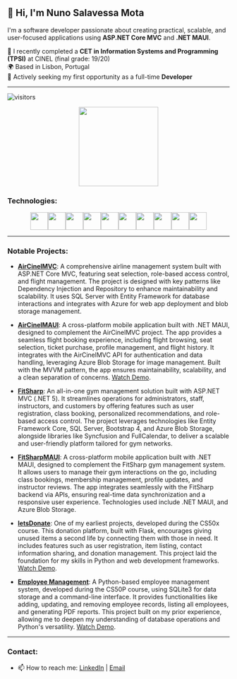## 👋 Hi, I'm Nuno Salavessa Mota

I'm a software developer passionate about creating practical, scalable, and user-focused applications using **ASP.NET Core MVC** and **.NET MAUI**.

🧠 I recently completed a **CET in Information Systems and Programming (TPSI)** at CINEL (final grade: 19/20)  
🌍 Based in Lisbon, Portugal  
💼 Actively seeking my first opportunity as a full-time **Developer**

---

![visitors](https://komarev.com/ghpvc/?username=SalavessaMota&color=blue)


<div align='center'>
  <img height="180em" src="https://github-readme-stats.vercel.app/api/top-langs/?username=SalavessaMota&layout=compact&langs_count=16&theme=dracula&count_private=true"/>
</div>


### Technologies:
<div align='center' style="display: flex;flex-flow: row wrap; justify-content: center;">
  <code><img height="40" src="https://cdn.jsdelivr.net/gh/devicons/devicon/icons/html5/html5-original.svg"></code>
  <code><img height="40" src="https://cdn.jsdelivr.net/gh/devicons/devicon/icons/css3/css3-original.svg"></code>
  <code><img height="40" src="https://cdn.jsdelivr.net/gh/devicons/devicon/icons/bootstrap/bootstrap-original.svg"></code>
  <code><img height="40" src="https://cdn.jsdelivr.net/gh/devicons/devicon/icons/javascript/javascript-original.svg"></code>
  <code><img height="40" src="https://cdn.jsdelivr.net/gh/devicons/devicon/icons/csharp/csharp-original.svg"></code>
  <code><img height="40" src="https://cdn.jsdelivr.net/gh/devicons/devicon/icons/dotnetcore/dotnetcore-original.svg"></code>
  <code><img height="40" src="https://cdn.jsdelivr.net/gh/devicons/devicon/icons/xamarin/xamarin-original.svg"></code>
  <code><img height="40" src="https://cdn.jsdelivr.net/gh/devicons/devicon/icons/microsoftsqlserver/microsoftsqlserver-plain.svg"></code>
  <code><img height="40" src="https://cdn.jsdelivr.net/gh/devicons/devicon/icons/azure/azure-original.svg"></code>
  <code><img height="40" src="https://cdn.jsdelivr.net/gh/devicons/devicon/icons/git/git-original.svg"></code>
</div>

---

### Notable Projects:
- **[AirCinelMVC](https://github.com/SalavessaMota/AirCinelMVC)**: A comprehensive airline management system built with ASP.NET Core MVC, featuring seat selection, role-based access control, and flight management. The project is designed with key patterns like Dependency Injection and Repository to enhance maintainability and scalability. It uses SQL Server with Entity Framework for database interactions and integrates with Azure for web app deployment and blob storage management.

- **[AirCinelMAUI](https://github.com/SalavessaMota/AirCinelMAUI)**: A cross-platform mobile application built with .NET MAUI, designed to complement the AirCinelMVC project. The app provides a seamless flight booking experience, including flight browsing, seat selection, ticket purchase, profile management, and flight history. It integrates with the AirCinelMVC API for authentication and data handling, leveraging Azure Blob Storage for image management. Built with the MVVM pattern, the app ensures maintainability, scalability, and a clean separation of concerns. [Watch Demo](https://www.youtube.com/watch?v=PAjx-Wo-3Io).

- **[FitSharp](https://github.com/SalavessaMota/FitSharp)**: An all-in-one gym management solution built with ASP.NET MVC (.NET 5). It streamlines operations for administrators, staff, instructors, and customers by offering features such as user registration, class booking, personalized recommendations, and role-based access control. The project leverages technologies like Entity Framework Core, SQL Server, Bootstrap 4, and Azure Blob Storage, alongside libraries like Syncfusion and FullCalendar, to deliver a scalable and user-friendly platform tailored for gym networks.

- **[FitSharpMAUI](https://github.com/SalavessaMota/FitSharpMaui)**: A cross-platform mobile application built with .NET MAUI, designed to complement the FitSharp gym management system. It allows users to manage their gym interactions on the go, including class bookings, membership management, profile updates, and instructor reviews. The app integrates seamlessly with the FitSharp backend via APIs, ensuring real-time data synchronization and a responsive user experience. Technologies used include .NET MAUI, and Azure Blob Storage.

- **[letsDonate](https://github.com/SalavessaMota/letsDonate)**: One of my earliest projects, developed during the CS50x course. This donation platform, built with Flask, encourages giving unused items a second life by connecting them with those in need. It includes features such as user registration, item listing, contact information sharing, and donation management. This project laid the foundation for my skills in Python and web development frameworks. [Watch Demo](https://www.youtube.com/watch?v=o347l4wsz5U).

- **[Employee Management](https://github.com/SalavessaMota/EmployeeManagement)**: A Python-based employee management system, developed during the CS50P course, using SQLite3 for data storage and a command-line interface. It provides functionalities like adding, updating, and removing employee records, listing all employees, and generating PDF reports. This project built on my prior experience, allowing me to deepen my understanding of database operations and Python's versatility. [Watch Demo](https://www.youtube.com/watch?v=aDYLokSWBA0).

---

### Contact:
- 📫 How to reach me: [LinkedIn](https://www.linkedin.com/in/nunosalavessamota/) | [Email](mailto:nunosalavessa@hotmail.com)
